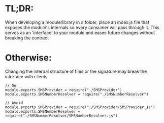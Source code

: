 # TL;DR:
When developing a module/library in a folder, place an index.js file that exposes the module's internals so every consumer will pass through it. This serves as an 'interface' to your module and eases future changes without breaking the contract

# Otherwise:
Changing the internal structure of files or the signature may break the interface with clients
```
// Do
module.exports.SMSProvider = require("./SMSProvider")
module.exports.SMSNumberResolver = require("./SMSNumberResolver")

// Avoid
module.exports.SMSProvider = require("./SMSProvider/SMSProvider.js")
module.exports.SMSNumberResolver = require("./SMSNumberResolver/SMSNumberResolver.js")
```
